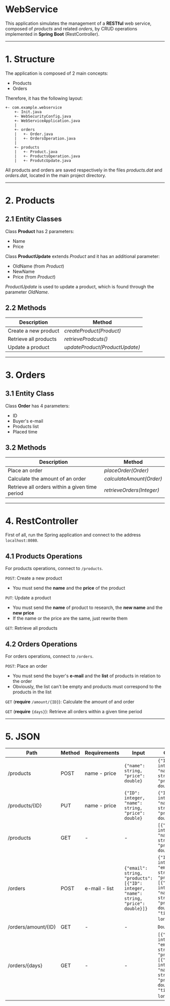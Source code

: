# WebService

This application simulates the management of a **RESTful** web service, composed of *products* and related *orders*,
by CRUD operations implemented in **Spring Boot** (RestController).

---
# 1. Structure

The application is composed of 2 main concepts:
* Products
* Orders

Therefore, it has the following layout:

```
+- com.example.webservice
    +- Init.java
    +- WebSecurityConfig.java
    +- WebServiceApplication.java
    |
    +- orders
    |   +- Order.java
    |   +- OrdersOperation.java
    |
    +- products
    |   +- Product.java
    |   +- ProductsOperation.java
    |   +- ProdutcUpdate.java
```

All products and orders are saved respectively in the files *products.dat* and *orders.dat*,
located in the main project directory.

---
# 2. Products

## 2.1 Entity Classes

Class **Product** has 2 parameters:
* Name
* Price

Class **ProductUpdate** extends *Product* and it has an additional parameter:
* OldName (from *Product*)
* NewName
* Price (from *Product*)

*ProductUpdate* is used to update a product, which is found through the parameter *OldName*.

## 2.2 Methods

Description | Method
----------- | ------
Create a new product | *createProduct(Product)*
Retrieve all products | *retrieveProdcuts()*
Update a product | *updateProduct(ProductUpdate)*

---
# 3. Orders

## 3.1 Entity Class

Class **Order** has 4 parameters:
* ID
* Buyer's e-mail
* Products list
* Placed time

## 3.2 Methods

Description | Method
----------- | ------
Place an order | *placeOrder(Order)*
Calculate the amount of an order | *calculateAmount(Order)*
Retrieve all orders within a given time period | *retrieveOrders(Integer)*

---
# 4. RestController

First of all, run the Spring application and connect to the address ```localhost:8080```.

## 4.1 Products Operations

For products operations, connect to ```/products```.

```POST```: Create a new product
* You must send the **name** and the **price** of the product

```PUT```: Update a product
* You must send the **name** of product to research, the **new name** and the **new price**
* If the name or the price are the same, just rewrite them

```GET```: Retrieve all products

## 4.2 Orders Operations

For orders operations, connect to ```/orders```.

```POST```: Place an order
* You must send the buyer's **e-mail** and the **list** of products in relation to the order
* Obviously, the list can't be empty and products must correspond to the products in the list

```GET``` (**require** ```/amount/{ID}```): Calculate the amount of and order

```GET``` (**require** ```{days}```): Retrieve all orders within a given time period

---
# 5. JSON

Path | Method | Requirements | Input | Output
-----|--------|--------------|-------|-------
/products | POST | name - price | ```{"name": string, "price": double}``` | ```{"ID": integer, "name": string, "price": double}```
/products/{ID} | PUT | name - price | ```{"ID": integer, "name": string, "price": double}``` | ```{"ID": integer, "name": string, "price": double}```
/products | GET | - | - | ```[{"ID": integer, "name": string, "price": double}]```
/orders | POST | e-mail - list | ```{"email": string, "products": [{"ID": integer, "name": string, "price": double}]}``` | ```{"ID": integer, "email": string, "products": [{"ID": integer, "name": string, "price": double}]}, "time": long```}
/orders/amount/{ID} | GET | - | - | ```Double```
/orders/{days} | GET | - | - | ```[{"ID": integer, "email": string, "products": [{"ID": integer, "name": string, "price": double}]}, "time": long```}]
